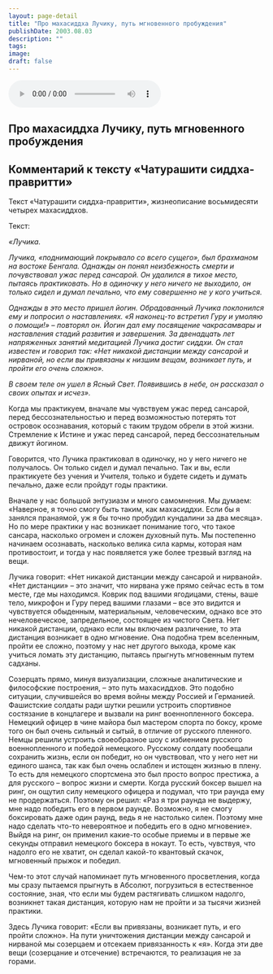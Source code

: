 ```yaml
---
layout: page-detail
title: "Про махасиддха Лучику, путь мгновенного пробуждения"
publishDate: 2003.08.03
description: ""
tags:
image:
draft: false
---
```


<audio title="2003.08.03 - Про махасиддха Лучику, путь мгновенного пробуждения.mp3" src="/upload/iblock/263/263b3f631aba9f1f0a1df26bde99a5a5.mp3" controls=""></audio>

## **Про махасиддха Лучику, путь мгновенного пробуждения**

## **Комментарий к тексту «Чатурашити сиддха-правритти»**
  
  
 Текст «Чатурашити сиддха-правритти», жизнеописание восьмидесяти четырех махасиддхов.

  
 Текст:

_«Лучика._ 

 _Лучика, «поднимающий покрывало со всего сущего», был брахманом на востоке Бенгала. Однажды он понял неизбежность смерти и почувствовал ужас перед сансарой. Он удалился в тихое место, пытаясь практиковать. Но в одиночку у него ничего не выходило, он только сидел и думал печально, что ему совершенно не у кого учиться._ 

 _Однажды в это место пришел йогин. Обрадованный Лучика поклонился ему и попросил о наставлениях. «Я наконец-то встретил Гуру и умоляю о помощи!» – повторял он. Йогин дал ему посвящение чакрасамвары и наставления стадий развития и завершения. За двенадцать лет напряженных занятий медитацией Лучика достиг сиддхи. Он стал известен и говорил так: «Нет никакой дистанции между сансарой и нирваной, но если вы привязаны к низшим вещам, возникает путь, и пройти его очень сложно»._ 

_В своем теле он ушел в Ясный Свет. Появившись в небе, он рассказал о своих опытах и исчез»._ 

  
 Когда мы практикуем, вначале мы чувствуем ужас перед сансарой, перед бессознательностью и перед возможностью потерять тот островок осознавания, который с таким трудом обрели в этой жизни. Стремление к Истине и ужас перед сансарой, перед бессознательным движут йогином.

  
 Говорится, что Лучика практиковал в одиночку, но у него ничего не получалось. Он только сидел и думал печально. Так и вы, если практикуете без учения и Учителя, только и будете сидеть и думать печально, даже если пройдут годы практики.

  
 Вначале у нас большой энтузиазм и много самомнения. Мы думаем: «Наверное, я точно смогу быть таким, как махасиддхи. Если бы я занялся пранаямой, уж я бы точно пробудил кундалини за два месяца». Но по мере практики у нас возникает понимание того, что такое сансара, насколько огромен и сложен духовный путь. Мы постепенно начинаем осознавать, насколько велика сила кармы, которая нам противостоит, и тогда у нас появляется уже более трезвый взгляд на вещи.

  
 Лучика говорит: «Нет никакой дистанции между сансарой и нирваной». «Нет дистанции» – это значит, что нирвана уже прямо сейчас есть в том месте, где мы находимся. Коврик под вашими ягодицами, стены, ваше тело, микрофон и Гуру перед вашими глазами – все это видится и чувствуется обыденным, материальным, человеческим, однако все это нечеловеческое, запредельное, состоящее из чистого Света. Нет никакой дистанции, однако если мы включаем различение, то эта дистанция возникает в одно мгновение. Она подобна трем вселенным, пройти ее сложно, поэтому у нас нет другого выхода, кроме как учиться ломать эту дистанцию, пытаясь прыгнуть мгновенным путем садханы.

  
 Созерцать прямо, минуя визуализации, сложные аналитические и философские построения, – это путь махасиддхов. Это подобно ситуации, случившейся во время войны между Россией и Германией. Фашистские солдаты ради шутки решили устроить спортивное состязание в концлагере и вызвали на ринг военнопленного боксера. Немецкий офицер в чине майора был мастером спорта по боксу, кроме того он был очень сильный и сытый, в отличие от русского пленного. Немцы решили устроить своеобразное шоу с избиением русского военнопленного и победой немецкого. Русскому солдату пообещали сохранить жизнь, если он победит, но он чувствовал, что у него нет ни единого шанса, так как был очень ослаблен и истощен жизнью в плену. То есть для немецкого спортсмена это был просто вопрос престижа, а для русского – вопрос жизни и смерти. Когда русский боксер вышел на ринг, он ощутил силу немецкого офицера и подумал, что три раунда ему не продержаться. Поэтому он решил: «Раз я три раунда не выдержу, мне надо победить его в первом раунде. Возможно, я не смогу боксировать даже один раунд, ведь я не настолько силен. Поэтому мне надо сделать что-то невероятное и победить его в одно мгновение». Выйдя на ринг, он применил какие-то особые приемы и в первые же секунды отправил немецкого боксера в нокаут. То есть, чувствуя, что надолго его не хватит, он сделал какой-то квантовый скачок, мгновенный прыжок и победил.

  
 Чем-то этот случай напоминает путь мгновенного просветления, когда мы сразу пытаемся прыгнуть в Абсолют, погрузиться в естественное состояние, зная, что если мы будем растягивать слишком надолго, возникнет такая дистанция, которую нам не пройти и за тысячи жизней практики.

  
 Здесь Лучика говорит: «Если вы привязаны, возникает путь, и его пройти сложно». На пути уничтожения дистанции между сансарой и нирваной мы созерцаем и отсекаем привязанность к «я». Когда эти две вещи (созерцание и отсечение) встречаются, то реализация не за горами.
  
  
